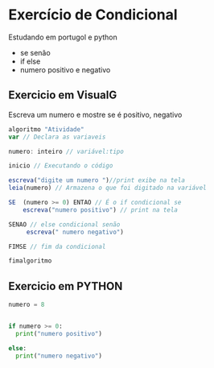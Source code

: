 # Exercício de Condicional
Estudando em portugol e python 
* se senão
* if else
* numero positivo e negativo

## Exercicio em VisualG

Escreva um numero e mostre se é positivo, negativo

```js
algoritmo "Atividade"
var // Declara as variaveis

numero: inteiro // variável:tipo

inicio // Executando o código

escreva("digite um numero ")//print exibe na tela
leia(numero) // Armazena o que foi digitado na variável 

SE  (numero >= 0) ENTAO // É o if condicional se 
    escreva("numero positivo") // print na tela

SENAO // else condicional senão
     escreva(" numero negativo")

FIMSE // fim da condicional 

fimalgoritmo

```
##  Exercicio em PYTHON
```py
numero = 8 


if numero >= 0:
  print("numero positivo")

else:
  print("numero negativo")

  
```